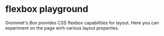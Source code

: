# flexbox playground

Grommet's *Box* provides CSS flexbox capabilities for layout. Here you can experiment on the page wirh various layout properties.


<flexbox />
